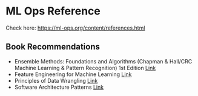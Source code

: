 # ML Ops Reference

Check here: https://ml-ops.org/content/references.html


## Book Recommendations
- Ensemble Methods: Foundations and Algorithms (Chapman & Hall/CRC Machine Learning & Pattern Recognition) 1st Edition [Link](https://www.amazon.com/exec/obidos/ASIN/1439830037/acmorg-20)
- Feature Engineering for Machine Learning [Link](https://www.oreilly.com/library/view/feature-engineering-for/9781491953235/)
- Principles of Data Wrangling [Link](https://www.oreilly.com/library/view/principles-of-data/9781491938911/)
- Software Architecture Patterns [Link](https://www.oreilly.com/library/view/software-architecture-patterns/9781491971437/)

